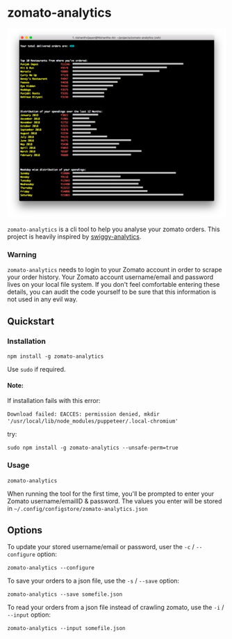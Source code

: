 # zomato-analytics
  
![zomato-analytics](images/screenshot_summary.png)

`zomato-analytics` is a cli tool to help you analyse your zomato orders. This project is heavily inspired by [swiggy-analytics](https://github.com/mr-karan/swiggy-analytics).

### Warning

`zomato-analytics` needs to login to your Zomato account in order to scrape your order history. Your Zomato account username/email and password lives on your local file system. If you don't feel comfortable entering these details, you can audit the code yourself to be sure that this information is not used in any evil way.  
  
## Quickstart

### Installation
```
npm install -g zomato-analytics
```

Use `sudo` if required.  
  
#### Note:  
If installation fails with this error: 
```
Download failed: EACCES: permission denied, mkdir '/usr/local/lib/node_modules/puppeteer/.local-chromium'

```
try:
```
sudo npm install -g zomato-analytics --unsafe-perm=true
```
  

### Usage
  
```
zomato-analytics
```

When running the tool for the first time, you'll be prompted to enter your Zomato username/emailID & password. The values you enter will be stored in `~/.config/configstore/zomato-analytics.json`
  
## Options
To update your stored username/email or password, user the `-c` / `--configure` option:
```
zomato-analytics --configure
```
  

To save your orders to a json file, use the `-s` / `--save` option:
```
zomato-analytics --save somefile.json
```


To read your orders from a json file instead of crawling zomato, use the `-i` / `--input` option:
```
zomato-analytics --input somefile.json
```
